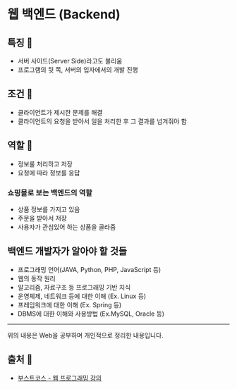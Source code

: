 # 웹 백엔드 (Backend)

## 특징 🙌
- 서버 사이드(Server Side)라고도 불리움
- 프로그램의 뒷 쪽, 서버의 입자에서의 개발 진행

## 조건 🔏
- 클라이언트가 제시한 문제를 해결
- 클라이언트의 요청을 받아서 일을 처리한 후 그 결과를 넘겨줘야 함

## 역할 💪
- 정보룰 처리하고 저장
- 요청에 따라 정보를 응답

### 쇼핑몰로 보는 백엔드의 역할
- 상품 정보를 가지고 있음
- 주문을 받아서 저장
- 사용자가 관심있어 하는 상품을 골라줌

## 백엔드 개발자가 알아야 할 것들
- 프로그래밍 언어(JAVA, Python, PHP, JavaScript 등)
- 웹의 동작 원리
- 알고리즘, 자료구조 등 프로그래밍 기반 지식
- 운영체제, 네트워크 등에 대한 이해 (Ex. Linux 등)
- 프레임워크에 대한 이해 (Ex. Spring 등)
- DBMS에 대한 이해와 사용방법 (Ex.MySQL, Oracle 등)

- - -
위의 내용은 Web을 공부하며 개인적으로 정리한 내용입니다.
## 출처 📝
- [부스트코스 - 웹 프로그래밍 강의](https://www.boostcourse.org/web316/lecture/16661?isDesc=false)